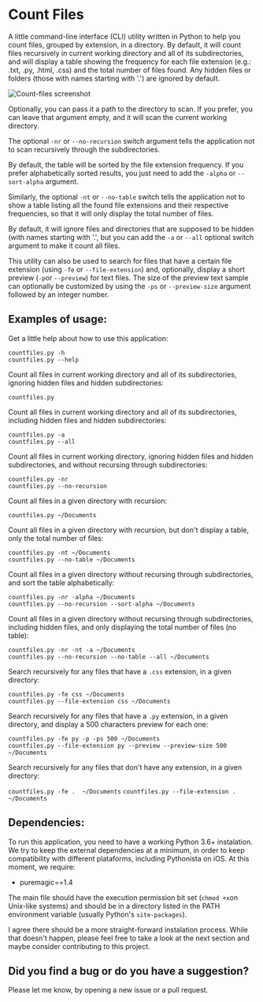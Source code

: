 # Count Files
A little command-line interface (CLI) utility written in Python to help you
count files, grouped by extension, in a directory. By default, it will count
files recursively in current working directory and all of its subdirectories,
and will display a table showing the frequency for each file extension (e.g.:
.txt, .py, .html, .css) and the total number of files found. Any hidden files
or folders (those with names starting with '.') are ignored by default.

![Count-files screenshot](https://user-images.githubusercontent.com/18650184/39443000-1bd83b62-4cab-11e8-9942-242ba29232d7.png)

Optionally, you can pass it a path to the directory to scan. If you prefer, you can leave that argument empty, and it will scan the current working directory.

The optional `-nr` or `--no-recursion` switch argument tells the
application not to scan recursively through the subdirectories.

By default, the table will be sorted by the file extension frequency. If you
prefer alphabetically sorted results, you just need to add the `-alpha` or `--sort-alpha` 
argument.

Similarly, the optional `-nt` or `--no-table` switch tells the application
not to show a table listing all the found file extensions and their respective
frequencies, so that it will only display the total number of files.

By default, it will ignore files and directories that are supposed to be
hidden (with names starting with '.', but you can add the `-a` or `--all` optional
switch argument to make it count all files.

This utility can also be used to search for files that have a certain file extension
(using `-fe` or `--file-extension`) and, optionally, display a short preview (`-p`or 
`--preview`) for text files. The size of the preview text sample can optionally be
customized by using the `-ps` or `--preview-size` argument followed by an integer number.


## Examples of usage:

Get a little help about how to use this application:

`countfiles.py -h`  
`countfiles.py --help`


Count all files in current working directory and all of its subdirectories, ignoring hidden files and hidden subdirectories:

`countfiles.py`


Count all files in current working directory and all of its subdirectories, including hidden files and hidden subdirectories:

`countfiles.py -a`  
`countfiles.py --all`


Count all files in current working directory, ignoring hidden files and hidden subdirectories, and without recursing through subdirectories:

`countfiles.py -nr`  
`countfiles.py --no-recursion`


Count all files in a given directory with recursion:

`countfiles.py ~/Documents`


Count all files in a given directory with recursion, but don't display a table, only the total number of files:

`countfiles.py -nt ~/Documents`  
`countfiles.py --no-table ~/Documents`


Count all files in a given directory without recursing through subdirectories, and sort the table alphabetically:

`countfiles.py -nr -alpha ~/Documents`  
`countfiles.py --no-recursion --sort-alpha ~/Documents`


Count all files in a given directory without recursing through subdirectories, including hidden files, and only displaying the total number of files (no table):

`countfiles.py -nr -nt -a ~/Documents`  
`countfiles.py --no-recursion --no-table --all ~/Documents`


Search recursively for any files that have a `.css` extension, in a given directory:

`countfiles.py -fe css ~/Documents`  
`countfiles.py --file-extension css ~/Documents`


Search recursively for any files that have a `.py` extension, in a given directory, and display a 500 characters preview for each one:

`countfiles.py -fe py -p -ps 500 ~/Documents`   
`countfiles.py --file-extension py --preview --preview-size 500 ~/Documents`

Search recursively for any files that don't have any extension, in a given directory:

`countfiles.py -fe .  ~/Documents`
`countfiles.py --file-extension . ~/Documents`


## Dependencies:

To run this application, you need to have a working Python 3.6+ instalation. We try to keep the external dependencies at a minimum, in order to keep compatibility with different plataforms, including Pythonista on iOS. At this moment, we require:

- puremagic==1.4

The main file should have the execution permission bit set (`chmod +x`on Unix-like systems) and should be in a directory listed in the PATH environment variable (usually Python's `site-packages`).

I agree there should be a more straight-forward instalation process. While that doesn't happen, please feel free to take a look at the next section and maybe consider contributing to this project.

## Did you find a bug or do you have a suggestion?

Please let me know, by opening a new issue or a pull request.

